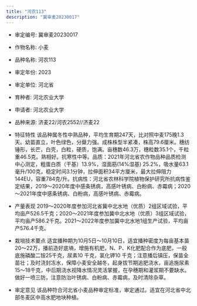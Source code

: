 ```yaml
---
title: "河农113"
description: "冀审麦20230017"
---
```

* 审定编号:  冀审麦20230017

*  作物名称:  小麦

*  品种名称:  河农113

*  审定年份:  2023

*  审定单位:  河北省

* 育种者:  河北农业大学

*  申请者:  河北农业大学

*  品种来源:  济麦22/河农2552//济麦22

*  特征特性
该品种属冬性中熟品种，平均生育期247天，比对照中麦175晚1.3天。幼苗直立，叶色绿色，分蘖力强。成株株型半紧凑，株高79.6厘米。穗纺锤形，长芒，白壳，白粒，硬质，饱满。亩穗数46.3万，穗粒数35.1个，千粒重46.5克。熟相好。抗寒性中等。品质：2021年河北省农作物品种品质检测中心测定，粗蛋白质（干基）13.9%，湿面筋(14%湿基) 25.2%，吸水量63.1毫升/100克，稳定时间3.1分钟，拉伸面积34平方厘米，最大拉伸阻力144EU，容重784克/升。抗病性：河北省农林科学院植物保护研究所抗病性鉴定结果，2019～2020年度中感条锈病，高感叶锈病、白粉病、赤霉病；2020～2021年度中感条锈病、白粉病，高感叶锈病、赤霉病。

*  产量表现
2019～2020年度参加河北省冀中北水地（优质）2组区域试验，平均亩产526.5千克；2020～2021年度参加冀中北水地（优质）3组区域试验，平均亩产586.2千克。2021～2022年度参加冀中北水地1组生产试验，平均亩产576.4千克。

*  栽培技术要点
适宜播种期为10月5日～10月10日，适宜播种密度为每亩基本苗20～22万，播前造好底墒，增施有机肥，N、P、K化肥配合作为底肥，一般底施磷酸二铵25千克，尿素10 千克，氯化钾10 千克；注意播后镇压，保苗全苗壮；及时浇封冻水，保障小麦安全越冬，起身拔节期追肥浇水，亩追施尿素15～18千克，中后期浇水视降水情况灵活掌握，在孕穗期和灌浆期不要缺水。做好一喷三防，注意防治叶锈病、白粉病、赤霉病，及时清除杂草。

*  审定意见
该品种符合河北省小麦品种审定标准，审定通过。适宜在河北省中北部冬麦区中高水肥地块种植。
